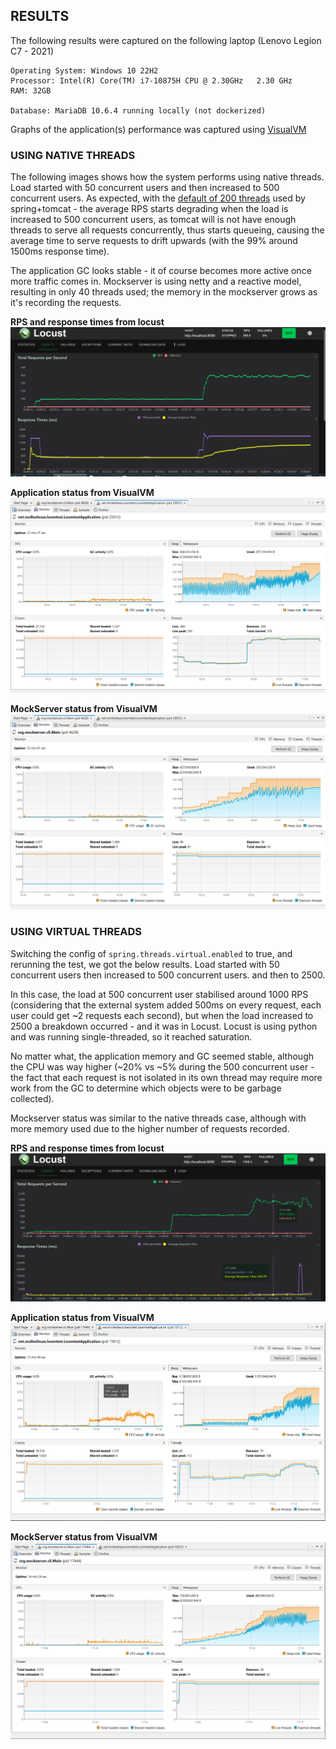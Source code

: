 ## RESULTS

The following results were captured on the following laptop (Lenovo Legion C7 - 2021)

```
Operating System: Windows 10 22H2
Processor: Intel(R) Core(TM) i7-10875H CPU @ 2.30GHz   2.30 GHz
RAM: 32GB
 
Database: MariaDB 10.6.4 running locally (not dockerized)
```

Graphs of the application(s) performance was captured using [VisualVM](https://visualvm.github.io/)

### USING NATIVE THREADS
The following images shows how the system performs using native threads. Load started with 50 concurrent users
and then increased to 500 concurrent users.
As expected, with the [default of 200 threads](https://docs.spring.io/spring-boot/docs/current/reference/html/application-properties.html#application-properties.server.server.tomcat.threads.max) 
used by spring+tomcat - the average RPS starts degrading when the load is increased to 500 concurrent users, 
as tomcat will is not have enough threads to serve all requests concurrently, thus starts queueing, causing the 
average time to serve requests to drift upwards (with the 99% around 1500ms response time).

The application GC looks stable - it of course becomes more active once more traffic comes in. Mockserver is using
netty and a reactive model, resulting in only 40 threads used; the memory in the mockserver grows as it's recording
the requests.

**RPS and response times from locust**
![RPS and response times from locust](native_threads_locust_50-500.png)

**Application status from VisualVM**
![Application status from VisualVM](native_threads_application_50-500.png)

**MockServer status from VisualVM**
![MockServer status from VisualVM](native_threads_mockserver_50-500.png)


### USING VIRTUAL THREADS
Switching the config of `spring.threads.virtual.enabled` to true, and rerunning the test, we got the below results.
Load started with 50 concurrent users then increased to 500 concurrent users. and then to 2500.

In this case, the load at 500 concurrent user stabilised around 1000 RPS (considering that the external system added
500ms on every request, each user could get ~2 requests each second), but when the load increased to 2500 a breakdown
occurred - and it was in Locust. Locust is using python and was running single-threaded, so it reached saturation.

No matter what, the application memory and GC seemed stable, although the CPU was way higher (~20% vs ~5% during the 500
concurrent user - the fact that each request is not isolated in its own thread may require more work from the GC to 
determine which objects were to be garbage collected).

Mockserver status was similar to the native threads case, although with more memory used due to the higher number of 
requests recorded.

**RPS and response times from locust**
![RPS and response times from locust](virtual_threads_locust_50-500-2500.png)

**Application status from VisualVM**
![Application status from VisualVM](virtual_threads_application_50-500-2500.png)

**MockServer status from VisualVM**
![MockServer status from VisualVM](virtual_threads_mockserver_50-500-2500.png)

